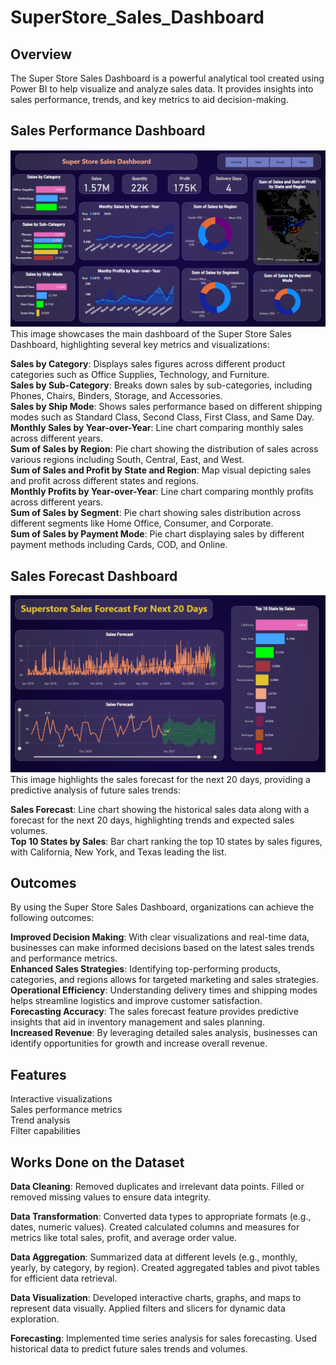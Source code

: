 # SuperStore_Sales_Dashboard

## Overview
The Super Store Sales Dashboard is a powerful analytical tool created using Power BI to help visualize and analyze sales data. It provides insights into sales performance, trends, and key metrics to aid decision-making.

## Sales Performance Dashboard
![Super Sale Dashboard](Dashboard.png)
This image showcases the main dashboard of the Super Store Sales Dashboard, highlighting several key metrics and visualizations:

**Sales by Category**: Displays sales figures across different product categories such as Office Supplies, Technology, and Furniture.  
**Sales by Sub-Category**: Breaks down sales by sub-categories, including Phones, Chairs, Binders, Storage, and Accessories.  
**Sales by Ship Mode**: Shows sales performance based on different shipping modes such as Standard Class, Second Class, First Class, and Same Day.  
**Monthly Sales by Year-over-Year**: Line chart comparing monthly sales across different years.  
**Sum of Sales by Region**: Pie chart showing the distribution of sales across various regions including South, Central, East, and West.  
**Sum of Sales and Profit by State and Region**: Map visual depicting sales and profit across different states and regions.  
**Monthly Profits by Year-over-Year**: Line chart comparing monthly profits across different years.  
**Sum of Sales by Segment**: Pie chart showing sales distribution across different segments like Home Office, Consumer, and Corporate.  
**Sum of Sales by Payment Mode**: Pie chart displaying sales by different payment methods including Cards, COD, and Online.  

## Sales Forecast Dashboard
![Super Sale Dashboard](sales_forecast.png)
This image highlights the sales forecast for the next 20 days, providing a predictive analysis of future sales trends:

**Sales Forecast**: Line chart showing the historical sales data along with a forecast for the next 20 days, highlighting trends and expected sales volumes.  
**Top 10 States by Sales**: Bar chart ranking the top 10 states by sales figures, with California, New York, and Texas leading the list.  

## Outcomes
By using the Super Store Sales Dashboard, organizations can achieve the following outcomes:

**Improved Decision Making**: With clear visualizations and real-time data, businesses can make informed decisions based on the latest sales trends and performance metrics.  
**Enhanced Sales Strategies**: Identifying top-performing products, categories, and regions allows for targeted marketing and sales strategies.  
**Operational Efficiency**: Understanding delivery times and shipping modes helps streamline logistics and improve customer satisfaction.  
**Forecasting Accuracy**: The sales forecast feature provides predictive insights that aid in inventory management and sales planning.  
**Increased Revenue**: By leveraging detailed sales analysis, businesses can identify opportunities for growth and increase overall revenue.  

## Features
Interactive visualizations  
Sales performance metrics  
Trend analysis  
Filter capabilities  

## Works Done on the Dataset
**Data Cleaning**:
    Removed duplicates and irrelevant data points.
    Filled or removed missing values to ensure data integrity.
    
**Data Transformation**:
    Converted data types to appropriate formats (e.g., dates, numeric values).
    Created calculated columns and measures for metrics like total sales, profit, and average order value.
    
**Data Aggregation**:
    Summarized data at different levels (e.g., monthly, yearly, by category, by region).
    Created aggregated tables and pivot tables for efficient data retrieval.
    
**Data Visualization**:
    Developed interactive charts, graphs, and maps to represent data visually.
    Applied filters and slicers for dynamic data exploration.

**Forecasting**:
    Implemented time series analysis for sales forecasting.
    Used historical data to predict future sales trends and volumes.
